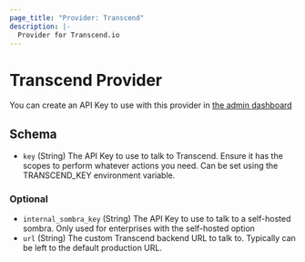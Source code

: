 ```yaml
---
page_title: "Provider: Transcend"
description: |-
  Provider for Transcend.io
---
```


# Transcend Provider

You can create an API Key to use with this provider in [the admin dashboard](https://app.transcend.io/infrastructure/api-keys)

<!-- schema generated by tfplugindocs -->
## Schema

- `key` (String) The API Key to use to talk to Transcend. Ensure it has the scopes to perform whatever actions you need. Can be set using the TRANSCEND_KEY environment variable.

### Optional

- `internal_sombra_key` (String) The API Key to use to talk to a self-hosted sombra. Only used for enterprises with the self-hosted option
- `url` (String) The custom Transcend backend URL to talk to. Typically can be left to the default production URL.